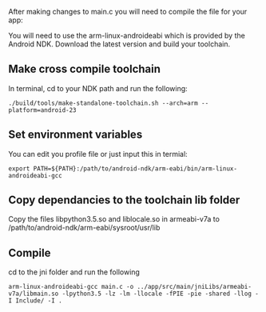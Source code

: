 After making changes to main.c you will need to compile the file for your app:

You will need to use the arm-linux-androideabi which is provided by the Android NDK. Download the latest version and build your toolchain.

## Make cross compile toolchain

In terminal, cd to your NDK path and run the following:

```
./build/tools/make-standalone-toolchain.sh --arch=arm --platform=android-23
```

## Set environment variables

You can edit you profile file or just input this in termial:

```
export PATH=${PATH}:/path/to/android-ndk/arm-eabi/bin/arm-linux-androideabi-gcc
```

## Copy dependancies to the toolchain lib folder

Copy the files libpython3.5.so and liblocale.so in armeabi-v7a to /path/to/android-ndk/arm-eabi/sysroot/usr/lib

## Compile

cd to the jni folder and run the following

```arm-linux-androideabi-gcc main.c -o ../app/src/main/jniLibs/armeabi-v7a/libmain.so -lpython3.5 -lz -lm -llocale -fPIE -pie -shared -llog -I Include/ -I .```

